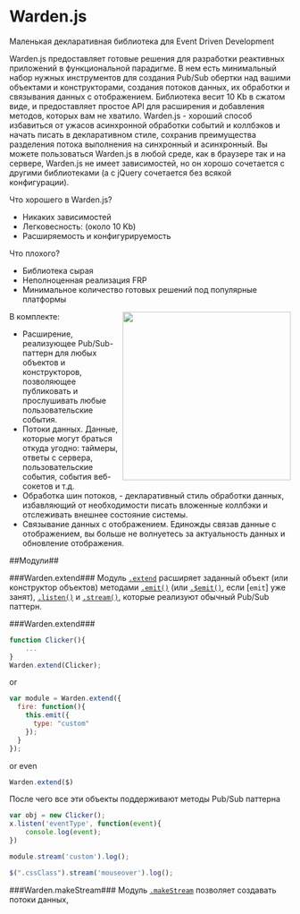 Warden.js
=========

Маленькая декларативная библиотека для Event Driven Development

Warden.js предоставляет готовые решения для разработки реактивных приложений в функциональной парадигме. В нем есть минимальный набор нужных инструментов для создания Pub/Sub обертки над вашими объектами и конструкторами, создания потоков данных, их обработки и связывания данных с отображением. Библиотека весит 10 Kb в сжатом виде, и предоставляет простое API для расширения и добавления методов, которых вам не хватило. Warden.js - хороший способ избавиться от ужасов асинхронной обработки событий и коллбэков и начать писать в декларативном стиле, сохранив преимущества разделения потока выполнения на синхронный и асинхронный. Вы можете пользоваться Warden.js в любой среде, как в браузере так и на сервере, Warden.js не имеет зависимостей, но он хорошо сочетается с другими библиотеками (а с jQuery сочетается без всякой конфигурации).

Что хорошего в Warden.js?
 - Никаких зависимостей
 - Легковесность: (около 10 Kb)
 - Расширяемость и конфигурируемость

Что плохого?
 - Библиотека сырая
 - Неполноценная реализация FRP
 - Минимальное количество готовых решений под популярные платформы

<img src="./src/warden.png" align="right" width="301px" style='z-index: 32323; position: relative;'/>

В комплекте:
 - Расширение, реализующее Pub/Sub-паттерн для любых объектов и конструкторов, позволяющее публиковать и прослушивать любые пользовательские события.
 - Потоки данных. Данные, которые могут браться откуда угодно: таймеры, ответы с сервера, пользовательские события, события веб-сокетов и т.д.
 - Обработка шин потоков, - декларативный стиль обработки данных, избавляющий от необходимости писать вложенные коллбэки и отслеживать внешнее состояние системы.
 - Связывание данных с отображением. Единожды связав данные с отображением, вы больше не волнуетесь за актуальность данных и обновление отображения.

##Модули##

###Warden.extend###
Модуль [`.extend`](#) расширяет заданный объект (или конструктор объектов) методами [`.emit()`](#) (или [`.$emit()`](#), если [`emit`] уже занят), [`.listen()`](#) и [`.stream()`](#), которые реализуют обычный Pub/Sub паттерн. 

###Warden.extend###
```js
function Clicker(){
	...
}
Warden.extend(Clicker);
```
or
```js
var module = Warden.extend({
  fire: function(){
    this.emit({
      type: "custom"
    });
  }
});
```
or even
```js
Warden.extend($)
```
После чего все эти объекты поддерживают методы Pub/Sub паттерна

```js
var obj = new Clicker();
x.listen('eventType', function(event){
	console.log(event);
})

module.stream('custom').log();

$(".cssClass").stream('mouseover').log();
```

###Warden.makeStream###
Модуль [`.makeStream`](#) позволяет создавать потоки данных,